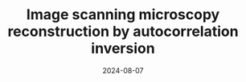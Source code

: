 ---
title: "Image scanning microscopy reconstruction by autocorrelation inversion"
collection: publications
date: 2024-08-07
venue: 'Journal of Physics: Photonics'
authors: 'Daniele Ancora (†), Alessandro Zunino (†), Giuseppe Vicidomini, Alvaro Crevenna'
paperurl: https://doi.org/10.1088/2515-7647/ad68dd
doi: 10.1088/2515-7647/ad68dd
citation: 'Daniele Ancora et al 2024 J. Phys. Photonics 6 045003'
tagline: '- Paper, †: shared first authorship'
---